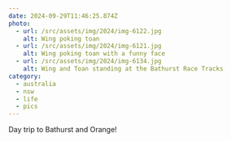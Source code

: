 ```yaml
---
date: 2024-09-29T11:46:25.874Z
photo:
  - url: /src/assets/img/2024/img-6122.jpg
    alt: Wing poking toan
  - url: /src/assets/img/2024/img-6121.jpg
    alt: Wing poking toan with a funny face
  - url: /src/assets/img/2024/img-6134.jpg
    alt: Wing and Toan standing at the Bathurst Race Tracks
category:
  - australia
  - nsw
  - life
  - pics
---
```


Day trip to Bathurst and Orange!
